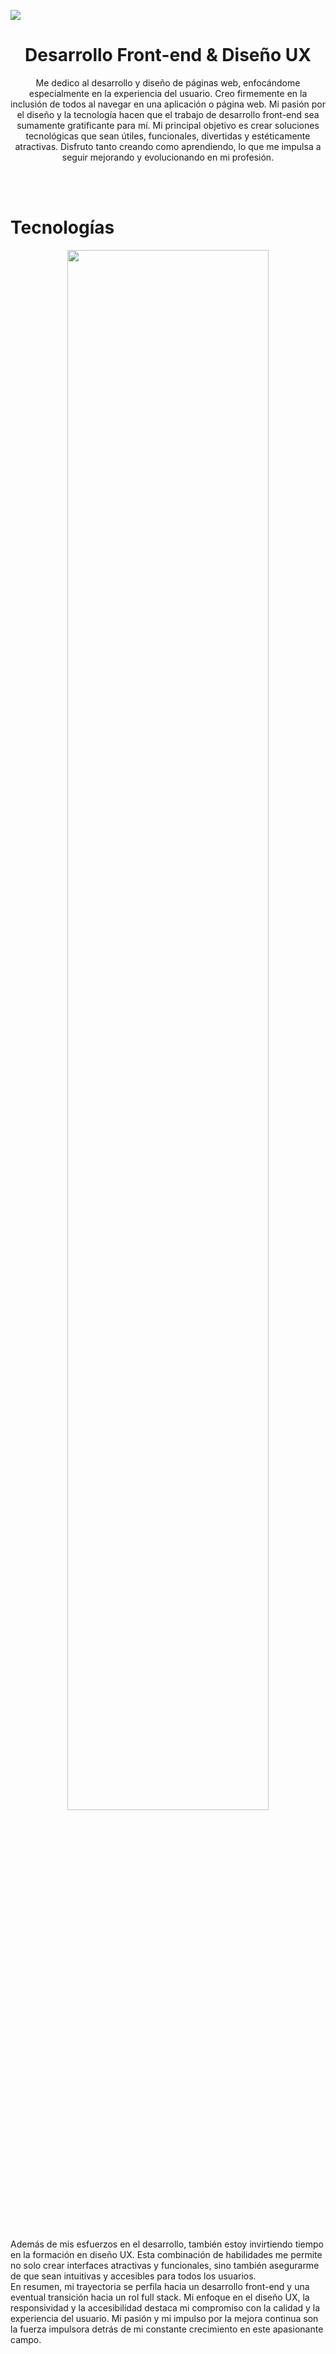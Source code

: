
![](https://user-images.githubusercontent.com/108234679/258645008-cffd3acb-df68-40e1-9007-bdde26768982.png)

<h1 align="center" font-size=23px>Desarrollo Front-end & Diseño UX</h1>

<p align="center" weight="700">
Me dedico al desarrollo y diseño de páginas web, enfocándome especialmente en la experiencia del usuario. Creo firmemente en la inclusión de todos al navegar en una aplicación o página web. Mi pasión por el diseño y la tecnología hacen que el trabajo de desarrollo front-end sea sumamente gratificante para mí. Mi principal objetivo es crear soluciones tecnológicas que sean útiles, funcionales, divertidas y estéticamente atractivas. Disfruto tanto creando como aprendiendo, lo que me impulsa a seguir mejorando y evolucionando en mi profesión.
</p>
<br>
<br>

<h1 font-size=14px>Tecnologías</h1>
<p align="center">
  <img width="80%" height="auto" src="https://user-images.githubusercontent.com/108234679/250647463-d20ce811-95c6-49db-b554-c2e463e840bf.png">
</p>
<br>
<br>

Además de mis esfuerzos en el desarrollo, también estoy invirtiendo tiempo en la formación en diseño UX. Esta combinación de habilidades me permite no solo crear interfaces atractivas y funcionales, sino también asegurarme de que sean intuitivas y accesibles para todos los usuarios.
<br>
En resumen, mi trayectoria se perfila hacia un desarrollo front-end y una eventual transición hacia un rol full stack. Mi enfoque en el diseño UX, la responsividad y la accesibilidad destaca mi compromiso con la calidad y la experiencia del usuario. Mi pasión y mi impulso por la mejora continua son la fuerza impulsora detrás de mi constante crecimiento en este apasionante campo.
<br>
